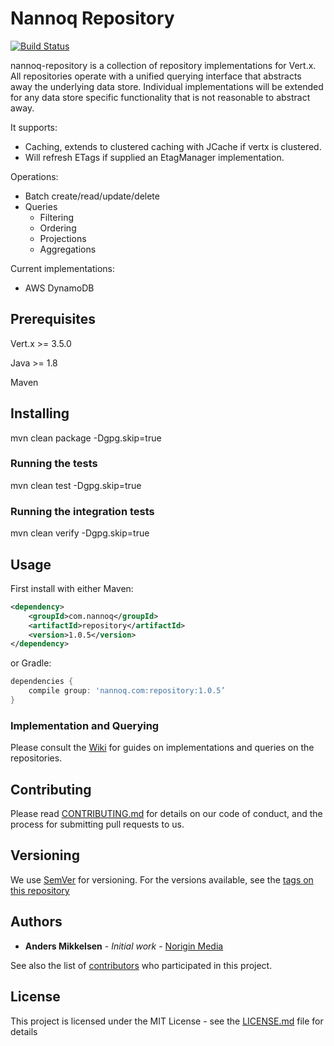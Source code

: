 # Nannoq Repository

[![Build Status](https://www.tomrom.net/buildStatus/icon?job=nannoq-tools/master)](https://www.tomrom.net/job/nannoq-tools/job/master/)

nannoq-repository is a collection of repository implementations for Vert.x. All repositories operate with a unified querying interface that abstracts away the underlying data store. Individual implementations will be extended for any data store specific functionality that is not reasonable to abstract away.

It supports:
 - Caching, extends to clustered caching with JCache if vertx is clustered.
 - Will refresh ETags if supplied an EtagManager implementation.
 
Operations:
 - Batch create/read/update/delete
 - Queries
   * Filtering
   * Ordering
   * Projections
   * Aggregations
 
Current implementations:
 
 - AWS DynamoDB

## Prerequisites

Vert.x >= 3.5.0

Java >= 1.8

Maven

## Installing

mvn clean package -Dgpg.skip=true

### Running the tests

mvn clean test -Dgpg.skip=true

### Running the integration tests

mvn clean verify -Dgpg.skip=true

## Usage

First install with either Maven:

```xml
<dependency>
    <groupId>com.nannoq</groupId>
    <artifactId>repository</artifactId>
    <version>1.0.5</version>
</dependency>
```

or Gradle:

```groovy
dependencies {
    compile group: 'nannoq.com:repository:1.0.5’
}
```

### Implementation and Querying

Please consult the [Wiki](https://github.com/NoriginMedia/nannoq-repository/wiki) for guides on implementations and queries on the repositories.

## Contributing

Please read [CONTRIBUTING.md](https://github.com/NoriginMedia/nannoq-repository/blob/master/CONTRIBUTING.md) for details on our code of conduct, and the process for submitting pull requests to us.

## Versioning

We use [SemVer](http://semver.org/) for versioning. For the versions available, see the [tags on this repository](https://github.com/NoriginMedia/nannoq-repository/tags)

## Authors

* **Anders Mikkelsen** - *Initial work* - [Norigin Media](http://noriginmedia.com/)

See also the list of [contributors](https://github.com/NoriginMedia/nannoq-repository/contributors) who participated in this project.

## License

This project is licensed under the MIT License - see the [LICENSE.md](https://github.com/NoriginMedia/nannoq-repository/blob/master/LICENSE) file for details
